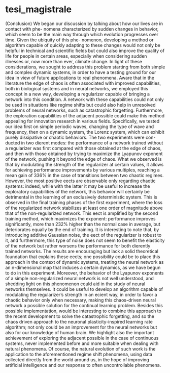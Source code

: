 # tesi_magistrale
(Conclusion)
We began our discussion by talking about how our lives are in contact with phe-
nomena characterized by sudden changes in behavior, which seem to be the main
way through which evolution progresses over time. Given the ubiquity of this phe-
nomenon, developing a method or algorithm capable of quickly adapting to these
changes would not only be helpful in technical and scientific fields but could also
improve the quality of life for people in certain areas, especially when considering
sudden illnesses or, now more than ever, climate change.
In light of these considerations, we sought to address this problem starting from
both simple and complex dynamic systems, in order to have a testing ground for our
idea in view of future applications to real phenomena. Aware that in the literature
the edge of chaos is often associated with improved capabilities, both in biological
systems and in neural networks, we employed this concept in a new way, developing
a regularizer capable of bringing a network into this condition. A network with
these capabilities could not only be used in situations like regime shifts but could
also help in unresolved problems of neural networks, such as catastrophic forgetting.
Furthermore, the exploration capabilities of the adjacent possible could make this
method appealing for innovation research in various fields.
Specifically, we tested our idea first on simple periodic waves, changing the type
of wave and frequency, then on a dynamic system, the Lorenz system, which can
exhibit purely dissipative or chaotic behaviors. The two experiments were con-
ducted in two di erent modes: the performance of a network trained without a
regularizer was first compared with those obtained at the edge of chaos, and then
with those obtained by trying to maximize the Lyapunov exponent of the network,
pushing it beyond the edge of chaos. What we observed is that by modulating the
strength of the regularizer at certain values, it allows for achieving performance
improvements by various multiples, reaching a mean gain of 336% in the case of
transitions between two chaotic regimes. However, the most positive e ects are
observable only regarding chaotic systems: indeed, while with the latter it may be
useful to increase the exploratory capabilities of the network, this behavior will
certainly be detrimental in the learning of an exclusively deterministic system. This
is observed in the final training phases of the first experiment, where the loss of
the regularized network stabilizes at least one order of magnitude above that of the
non-regularized network. This e ect is amplified by the second training method,
which maximizes the exponent: performance improves significantly, more than 232%
higher than the normal case in average, but deteriorates equally by the end of training.
It is interesting to note that, by introducing additive Gaussian noise, the e ect of
the regularizer is robust to it, and furthermore, this type of noise does not seem to
benefit the elasticity of the network but rather worsens the performance for both
di erently trained networks.
The results are encouraging but lack a solid theoretical foundation that explains
these e ects; one possibility could be to place this approach in the context of dynamic
systems, treating the neural network as an n-dimensional map that induces a certain
dynamics, as we have begun to do in this experiment. Moreover, the behavior of
the Lyapunov exponents of a simple non-regularized neural network is not well
understood, and shedding light on this phenomenon could aid in the study of neural
networks themselves.
It could be useful to develop an algorithm capable of modulating the regularizer’s
strength in an e cient way, in order to favor a chaotic behavior only when necessary,
making this chaos-driven neural network a possible solution for the continual learning
problem.
Besides this possible implementation, would be interesting to combine this approach
to the recent development to solve the catastrophic forgetting, and so the chaos
driven approach to the neuronal plasticity-inspired learning rate algorithm; not only
could be an improvement for the neural networks but also for our knowledge of
human brain.
We highlight also the important achievement of exploring the adjacent possible in
the case of continuous systems, never implemented before and more suitable when
dealing with natural phenomena. Of course, the natural evolution of such work is
the application to the aforementioned regime shift phenomena, using data collected
directly from the world around us, in the hope of improving artificial intelligence
and our response to often uncontrollable phenomena.
